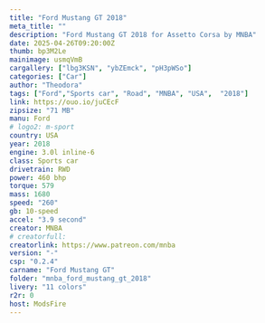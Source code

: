 ```yaml
---
title: "Ford Mustang GT 2018"
meta_title: ""
description: "Ford Mustang GT 2018 for Assetto Corsa by MNBA"
date: 2025-04-26T09:20:00Z
thumb: bp3M2Le
mainimage: usmqVmB
cargallery: ["lbg3KSN", "ybZEmck", "pH3pWSo"]
categories: ["Car"]
author: "Theodora"
tags: ["Ford","Sports car", "Road", "MNBA", "USA",  "2018"]
link: https://ouo.io/juCEcF
zipsize: "71 MB"
manu: Ford
# logo2: m-sport
country: USA
year: 2018
engine: 3.0l inline-6
class: Sports car
drivetrain: RWD
power: 460 bhp 
torque: 579	
mass: 1680
speed: "260"
gb: 10-speed
accel: "3.9 second"
creator: MNBA
# creatorfull: 
creatorlink: https://www.patreon.com/mnba
version: "-"
csp: "0.2.4"
carname: "Ford Mustang GT"
folder: "mnba_ford_mustang_gt_2018"
livery: "11 colors"
r2r: 0
host: ModsFire
---
```


